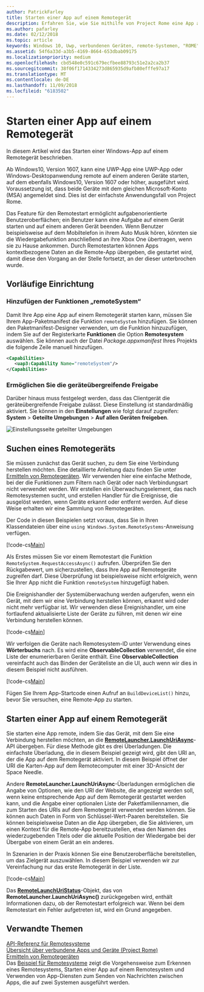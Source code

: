 ```yaml
---
author: PatrickFarley
title: Starten einer App auf einem Remotegerät
description: Erfahren Sie, wie Sie mithilfe von Project Rome eine App auf einem Remotegerät starten können.
ms.author: pafarley
ms.date: 02/12/2018
ms.topic: article
keywords: Windows 10, Uwp, verbundenen Geräten, remote-Systemen, "ROME" Projekt "ROME"
ms.assetid: 54f6a33d-a3b5-4169-8664-653dbab09175
ms.localizationpriority: medium
ms.openlocfilehash: cbd548e0c591c679ecfbee88793c51e2a2ca2b37
ms.sourcegitcommit: 38f06f1714334273d865935d9afb80efffe97a17
ms.translationtype: MT
ms.contentlocale: de-DE
ms.lasthandoff: 11/09/2018
ms.locfileid: "6183502"
---
```

# <a name="launch-an-app-on-a-remote-device"></a>Starten einer App auf einem Remotegerät

In diesem Artikel wird das Starten einer Windows-App auf einem Remotegerät beschrieben.

Ab Windows10, Version 1607, kann eine UWP-App eine UWP-App oder Windows-Desktopanwendung remote auf einem anderen Geräte starten, auf dem ebenfalls Windows10, Version 1607 oder höher, ausgeführt wird. Voraussetzung ist, dass beide Geräte mit dem gleichen Microsoft-Konto (MSA) angemeldet sind. Dies ist der einfachste Anwendungsfall von Project Rome.

Das Feature für den Remotestart ermöglicht aufgabenorientierte Benutzeroberflächen; ein Benutzer kann eine Aufgabe auf einem Gerät starten und auf einem anderen Gerät beenden. Wenn Benutzer beispielsweise auf dem Mobiltelefon in ihrem Auto Musik hören, könnten sie die Wiedergabefunktion anschließend an ihre Xbox One übertragen, wenn sie zu Hause ankommen. Durch Remotestarten können Apps kontextbezogene Daten an die Remote-App übergeben, die gestartet wird, damit diese den Vorgang an der Stelle fortsetzt, an der dieser unterbrochen wurde.

## <a name="preliminary-setup"></a>Vorläufige Einrichtung

### <a name="add-the-remotesystem-capability"></a>Hinzufügen der Funktionen „remoteSystem“

Damit Ihre App eine App auf einem Remotegerät starten kann, müssen Sie Ihrem App-Paketmanifest die Funktion `remoteSystem` hinzufügen. Sie können den Paketmanifest-Designer verwenden, um die Funktion hinzuzufügen, indem Sie auf der Registerkarte **Funktionen** die Option **Remotesystem** auswählen. Sie können auch der Datei _Package.appxmanifest_ Ihres Projekts die folgende Zeile manuell hinzufügen.

``` xml
<Capabilities>
   <uap3:Capability Name="remoteSystem"/>
</Capabilities>
```

### <a name="enable-cross-device-sharing"></a>Ermöglichen Sie die geräteübergreifende Freigabe

Darüber hinaus muss festgelegt werden, dass das Clientgerät die geräteübergreifende Freigabe zulässt. Diese Einstellung ist standardmäßig aktiviert. Sie können in den **Einstellungen** wie folgt darauf zugreifen: **System** > **Geteilte Umgebungen** > **Auf allen Geräten freigeben**. 

![Einstellungsseite geteilter Umgebungen](images/shared-experiences-settings.png)

## <a name="find-a-remote-device"></a>Suchen eines Remotegeräts

Sie müssen zunächst das Gerät suchen, zu dem Sie eine Verbindung herstellen möchten. Eine detaillierte Anleitung dazu finden Sie unter [Ermitteln von Remotegeräten](discover-remote-devices.md). Wir verwenden hier eine einfache Methode, bei der die Funktionen zum Filtern nach Gerät oder nach Verbindungsart nicht verwendet werden. Wir erstellen ein Überwachungselement, das nach Remotesystemen sucht, und erstellen Handler für die Ereignisse, die ausgelöst werden, wenn Geräte erkannt oder entfernt werden. Auf diese Weise erhalten wir eine Sammlung von Remotegeräten.

Der Code in diesen Beispielen setzt voraus, dass Sie in Ihren Klassendateien über eine `using Windows.System.RemoteSystems`-Anweisung verfügen.

[!code-cs[Main](./code/RemoteLaunchScenario/MainPage.xaml.cs#SnippetBuildDeviceList)]

Als Erstes müssen Sie vor einem Remotestart die Funktion `RemoteSystem.RequestAccessAsync()` aufrufen. Überprüfen Sie den Rückgabewert, um sicherzustellen, dass Ihre App auf Remotegeräte zugreifen darf. Diese Überprüfung ist beispielsweise nicht erfolgreich, wenn Sie Ihrer App nicht die Funktion `remoteSystem` hinzugefügt haben.

Die Ereignishandler der Systemüberwachung werden aufgerufen, wenn ein Gerät, mit dem wir eine Verbindung herstellen können, erkannt wird oder nicht mehr verfügbar ist. Wir verwenden diese Ereignishandler, um eine fortlaufend aktualisierte Liste der Geräte zu führen, mit denen wir eine Verbindung herstellen können.

[!code-cs[Main](./code/RemoteLaunchScenario/MainPage.xaml.cs#SnippetEventHandlers)]


Wir verfolgen die Geräte nach Remotesystem-ID unter Verwendung eines **Wörterbuchs** nach. Es wird eine **ObservableCollection** verwendet, die eine Liste der enumerierbaren Geräte enthält. Eine **ObservableCollection** vereinfacht auch das Binden der Geräteliste an die UI, auch wenn wir dies in diesem Beispiel nicht ausführen.

[!code-cs[Main](./code/RemoteLaunchScenario/MainPage.xaml.cs#SnippetMembers)]

Fügen Sie Ihrem App-Startcode einen Aufruf an `BuildDeviceList()` hinzu, bevor Sie versuchen, eine Remote-App zu starten.

## <a name="launch-an-app-on-a-remote-device"></a>Starten einer App auf einem Remotegerät

Sie starten eine App remote, indem Sie das Gerät, mit dem Sie eine Verbindung herstellen möchten, an die [**RemoteLauncher.LaunchUriAsync**](https://msdn.microsoft.com/library/windows/apps/windows.system.remotelauncher.launchuriasync.aspx)-API übergeben. Für diese Methode gibt es drei Überladungen. Die einfachste Überladung, die in diesem Beispiel gezeigt wird, gibt den URI an, der die App auf dem Remotegerät aktiviert. In diesem Beispiel öffnet der URI die Karten-App auf dem Remotecomputer mit einer 3D-Ansicht der Space Needle.

Andere **RemoteLauncher.LaunchUriAsync**-Überladungen ermöglichen die Angabe von Optionen, wie den URI der Website, die angezeigt werden soll, wenn keine entsprechende App auf dem Remotegerät gestartet werden kann, und die Angabe einer optionalen Liste der Paketfamiliennamen, die zum Starten des URIs auf dem Remotegerät verwendet werden können. Sie können auch Daten in Form von Schlüssel-Wert-Paaren bereitstellen. Sie können beispielsweise Daten an die App übergeben, die Sie aktivieren, um einen Kontext für die Remote-App bereitzustellen, etwa den Namen des wiederzugebenden Titels oder die aktuelle Position der Wiedergabe bei der Übergabe von einem Gerät an ein anderes.

In Szenarien in der Praxis können Sie eine Benutzeroberfläche bereitstellen, um das Zielgerät auszuwählen. In diesem Beispiel verwenden wir zur Vereinfachung nur das erste Remotegerät in der Liste.

[!code-cs[Main](./code/RemoteLaunchScenario/MainPage.xaml.cs#SnippetRemoteUriLaunch)]

Das [**RemoteLaunchUriStatus**](https://msdn.microsoft.com/library/windows/apps/windows.system.remotelaunchuristatus.aspx)-Objekt, das von **RemoteLauncher.LaunchUriAsync()** zurückgegeben wird, enthält Informationen dazu, ob der Remotestart erfolgreich war. Wenn bei dem Remotestart ein Fehler aufgetreten ist, wird ein Grund angegeben.

## <a name="related-topics"></a>Verwandte Themen

[API-Referenz für Remotesysteme](https://msdn.microsoft.com/library/windows/apps/Windows.System.RemoteSystems)  
[Übersicht über verbundene Apps und Geräte (Project Rome)](connected-apps-and-devices.md)  
[Ermitteln von Remotegeräten](discover-remote-devices.md)  
Das [Beispiel für Remotesysteme](https://github.com/Microsoft/Windows-universal-samples/tree/dev/Samples/RemoteSystems) zeigt die Vorgehensweise zum Erkennen eines Remotesystems, Starten einer App auf einem Remotesystem und Verwenden von App-Diensten zum Senden von Nachrichten zwischen Apps, die auf zwei Systemen ausgeführt werden.
